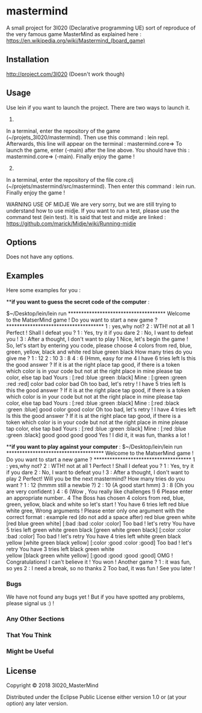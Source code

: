 # mastermind

A small project for 3I020 (Declarative programming UE) sort of reproduce of the very famous game MasterMind as explained here :
https://en.wikipedia.org/wiki/Mastermind_(board_game)

## Installation

http://project.com/3I020 (Doesn't work though)

## Usage

Use lein if you want to launch the project.
There are two ways to launch it.

1)
In a terminal, enter the repository of the game (~/projets_3I020/mastermind).
Then use this command : lein repl.
Afterwards, this line will appear on the terminal :
mastermind.core=>
To launch the game, enter (-main) after the line above.
You should have this : mastermind.core=> (-main).
Finally enjoy the game !

2)
In a terminal, enter the repository of the file core.clj (~/projets/mastermind/src/mastermind).
Then enter this command : lein run.
Finally enjoy the game !



WARNING USE OF MIDJE
We are very sorry, but we are still trying to understand how to use midje.
If you want to run a test, please use the command test (lein test).
It is said that test and midje are linked : 
https://github.com/marick/Midje/wiki/Running-midje


## Options

Does not have any options.

## Examples

Here some examples for you :

************************if you want to guess the secret code of the computer********************** :

$~/Desktop/lein/lein run
************************************* Welcome to the MatserMind game ! Do you want to start a new game ? *************************************
 1 : yes,why not?
 2 : WTH! not at all
1
 Perfect !
 Shall I defeat you ?
 1 : Yes, try it if you dare
 2 : No, I want to defeat you !
 3 : After a thought, I don't want to play
1
 Nice, let's begin the game !
 So, let's start by entering you code, please choose 4 colors from red, blue, green, yellow, black and white
red blue green black
 How many tries do you give me ?
 1 : 12
 2 : 10
 3 : 8
 4 : 6 (Hmm, easy for me
4
 I have 6 tries left
 Is this the good answer ? If it is at the right place tap good, 
							if there is a token which color is in your code but not at the right place in mine please tap color, 
							else tap bad
 Yours :  [:red :blue :green :black]
 Mine :  [:green :green :red :red]
color bad color bad
 Oh too bad, let's retry !
 I have 5 tries left
 Is this the good answer ? If it is at the right place tap good, 
							if there is a token which color is in your code but not at the right place in mine please tap color, 
							else tap bad
 Yours :  [:red :blue :green :black]
 Mine :  [:red :black :green :blue]
good color good color
 Oh too bad, let's retry !
 I have 4 tries left
 Is this the good answer ? If it is at the right place tap good, 
							if there is a token which color is in your code but not at the right place in mine please tap color, 
							else tap bad
 Yours :  [:red :blue :green :black]
 Mine :  [:red :blue :green :black]
good good good good 
 Yes ! I did it, it was fun, thanks a lot !




************************if you want to play against your computer********************** :
$~/Desktop/lein/lein run
************************************* Welcome to the MatserMind game ! Do you want to start a new game ? *************************************
 1 : yes,why not?
 2 : WTH! not at all
1
 Perfect !
 Shall I defeat you ?
 1 : Yes, try it if you dare
 2 : No, I want to defeat you !
 3 : After a thought, I don't want to play
2
 Perfect! Will you be the next mastermind?
 How many tries do you want ?
 1 : 12 (hmmm still a newbie ?)
 2 : 10 (A good start hmm)
 3 : 8 (Oh you are very confident )
 4 : 6 (Wow , You really like challenges !)
6
Please enter an appropriate number..
4
 The Boss has chosen 4 colors from red, blue, green, yellow, black and white so let's start !
You have 6 tries left
red blue white gree,
Wrong arguments ! Please enter only one argument with the correct format : example red (do not add a space after)
red
blue
green
white
[red blue green white]
[:bad :bad :color :color]
Too bad ! let's retry
You have 5 tries left
green 
white
green 
black
[green white green black]
[:color :color :bad :color]
Too bad ! let's retry
You have 4 tries left
white 
green 
black      
yellow
[white green black yellow]
[:color :good :color :good]
Too bad ! let's retry
You have 3 tries left
black 
green 
white     
yellow
[black green white yellow]
[:good :good :good :good]
 OMG ! Congratulations! I can't believe it ! You won ! Another game ? 
 1 : it was fun, so yes
 2 : I need a break, so no thanks
2
Too bad, it was fun ! See you later !



### Bugs

We have not found any bugs yet ! 
But if you have spotted any problems, please signal us :) !

### Any Other Sections
### That You Think
### Might be Useful

## License

Copyright © 2018 3I020_MasterMind

Distributed under the Eclipse Public License either version 1.0 or (at
your option) any later version.
